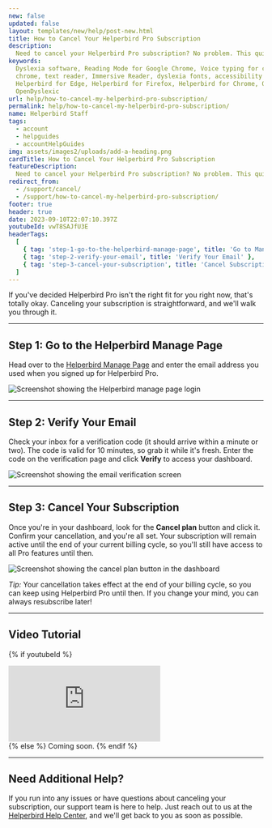 ```yaml
---
new: false
updated: false
layout: templates/new/help/post-new.html
title: How to Cancel Your Helperbird Pro Subscription
description:
  Need to cancel your Helperbird Pro subscription? No problem. This quick guide will show you exactly how to do it in just a few simple steps.
keywords:
  Dyslexia software, Reading Mode for Google Chrome, Voice typing for chrome, Text to speech for
  chrome, text reader, Immersive Reader, dyslexia fonts, accessibility software, dyslexia software,
  Helperbird for Edge, Helperbird for Firefox, Helperbird for Chrome, Opendyslexic for Chrome,
  OpenDyslexic
url: help/how-to-cancel-my-helperbird-pro-subscription/
permalink: help/how-to-cancel-my-helperbird-pro-subscription/
name: Helperbird Staff
tags:
  - account
  - helpguides
  - accountHelpGuides
img: assets/images2/uploads/add-a-heading.png
cardTitle: How to Cancel Your Helperbird Pro Subscription
featureDescription:
  Need to cancel your Helperbird Pro subscription? No problem. This quick guide will show you exactly how to do it in just a few simple steps.
redirect_from:
  - /support/cancel/
  - /support/how-to-cancel-my-helperbird-pro-subscription/
footer: true
header: true
date: 2023-09-10T22:07:10.397Z
youtubeId: vwT8SAJfU3E
headerTags:
  [
    { tag: 'step-1-go-to-the-helperbird-manage-page', title: 'Go to Manage Page' },
    { tag: 'step-2-verify-your-email', title: 'Verify Your Email' },
    { tag: 'step-3-cancel-your-subscription', title: 'Cancel Subscription' }
  ]
---
```


If you've decided Helperbird Pro isn't the right fit for you right now, that's totally okay. Canceling your subscription is straightforward, and we'll walk you through it.

---

## Step 1: Go to the Helperbird Manage Page

Head over to the [Helperbird Manage Page](https://payments.coffeeandfun.com/p/login/cN214adE29toci4bII) and enter the email address you used when you signed up for Helperbird Pro.

![Screenshot showing the Helperbird manage page login](helperbird-manage-login.png)

---

## Step 2: Verify Your Email

Check your inbox for a verification code (it should arrive within a minute or two). The code is valid for 10 minutes, so grab it while it's fresh. Enter the code on the verification page and click **Verify** to access your dashboard.

![Screenshot showing the email verification screen](helperbird-verification.png)

---

## Step 3: Cancel Your Subscription

Once you're in your dashboard, look for the **Cancel plan** button and click it. Confirm your cancellation, and you're all set. Your subscription will remain active until the end of your current billing cycle, so you'll still have access to all Pro features until then.

![Screenshot showing the cancel plan button in the dashboard](helperbird-cancel-button.png)

*Tip:* Your cancellation takes effect at the end of your billing cycle, so you can keep using Helperbird Pro until then. If you change your mind, you can always resubscribe later!

---

## Video Tutorial

{% if youtubeId %}
<div class="aspect-w-16 aspect-h-9 mt-12 mb-12">
<iframe id="videos" src="https://www.youtube-nocookie.com/embed/{{youtubeId}}" title="YouTube video player" frameborder="0" allow="accelerometer; autoplay; clipboard-write; encrypted-media; gyroscope; picture-in-picture; web-share" allowfullscreen></iframe>
</div>
{% else %}
Coming soon.
{% endif %}

---

## Need Additional Help?

If you run into any issues or have questions about canceling your subscription, our support team is here to help. Just reach out to us at the [Helperbird Help Center](https://www.helperbird.com/support), and we'll get back to you as soon as possible.